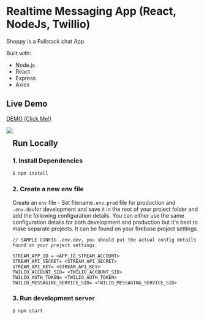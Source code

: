 # Realtime Messaging App (React, NodeJs, Twillio)

Shoppy is a Fullstack chat App. 

Built with:
* Node.js 
* React 
* Express
* Axios


## Live Demo 

[DEMO (Click Me!)](https://chat-app2022.netlify.app)

<div style="display: flex;">
    <img src="https://i.ibb.co/mSjW7pL/ezgif-3-1bd2bf444c.gif"/>
    

<div>



## Run Locally
### 1. Install Dependencies
```sh
$ npm install
```

### 2. Create a new env file

Create an `env` file - Set filename`.env.prod` file for production and `.env.dev`for development and save it in the root of your project folder
and add the following configuration details. You can either use the same configuration details for both development and production but it's best to make separate projects. It can be found on your firebase project settings.

```
// SAMPLE CONFIG .env.dev, you should put the actual config details found on your project settings

STREAM_APP_ID = <APP_ID_STREAM_ACCOUNT>
STREAM_API_SECRET= <STREAM_API_SECRET>
STREAM_API_KEY= <STREAM_API_KEY>
TWILIO_ACCOUNT_SID= <TWILIO_ACCOUNT_SID>
TWILIO_AUTH_TOKEN= <TWILIO_AUTH_TOKEN>
TWILIO_MESSAGING_SERVICE_SID= <TWILIO_MESSAGING_SERVICE_SID>

``` 


### 3. Run development server
```sh 
$ npm start
```
